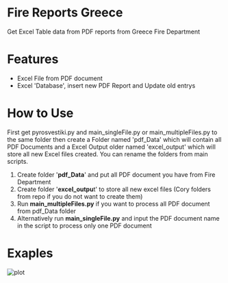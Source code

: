 # Fire Reports Greece
Get Excel Table data from PDF reports from Greece Fire Department

# Features
* Excel File from PDF document
* Excel 'Database', insert new PDF Report and Update old entrys

# How to Use
First get pyrosvestiki.py and main_singleFile.py or main_multipleFiles.py to the same folder then create a Folder named 'pdf_Data' which will contain all PDF Documents and a Excel Output older named 'excel_output' which will store all new Excel files created. You can rename the folders from main scripts.
1. Create folder '**pdf_Data**' and put all PDF document you have from Fire Department
2. Create folder '**excel_outpu**t' to store all new excel files
(Cory folders from repo if you do not want to create them)
3. Run **main_multipleFiles.py** if you want to process all PDF document from pdf_Data folder
4. Alternatively run **main_singleFile.py** and input the PDF document name in the script to process only one PDF document

# Exaples 
![plot](https://github.com/nikos230/Fire-Reports_Greece/blob/images/fire_table.png?raw=true)
